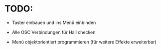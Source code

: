 TODO:
=====

- Taster einbauen und ins Menü einbinden

- Alle OSC Verbindungen für Hall checken

- Menü objektorientiert programmieren (für weitere Effekte erweiterbar)
